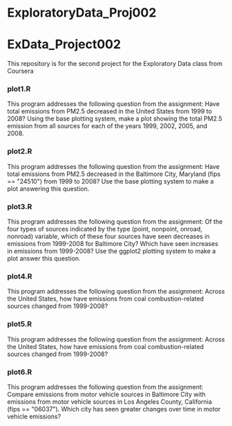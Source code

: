 # ExploratoryData_Proj002

# ExData_Project002

This repository is for the second project for the Exploratory Data class from Coursera



### plot1.R
This program addresses the following question from the assignment:
Have total emissions from PM2.5 decreased in the United States from 1999 to 2008? Using the 
base plotting system, make a plot showing the total PM2.5 emission from all sources for each 
of the years 1999, 2002, 2005, and 2008.

### plot2.R
This program addresses the following question from the assignment:
Have total emissions from PM2.5 decreased in the Baltimore City, Maryland (fips == "24510") 
from 1999 to 2008? Use the base plotting system to make a plot answering this question.

### plot3.R
This program addresses the following question from the assignment:
Of the four types of sources indicated by the type (point, nonpoint, onroad, nonroad) 
variable, which of these four sources have seen decreases in emissions from 1999-2008 for 
Baltimore City? Which have seen increases in emissions from 1999-2008? Use the ggplot2 
plotting system to make a plot answer this question.

### plot4.R
This program addresses the following question from the assignment:
Across the United States, how have emissions from coal combustion-related sources changed 
from 1999-2008?

### plot5.R
This program addresses the following question from the assignment:
Across the United States, how have emissions from coal combustion-related sources changed 
from 1999-2008?

### plot6.R
This program addresses the following question from the assignment:
Compare emissions from motor vehicle sources in Baltimore City with emissions from motor 
vehicle sources in Los Angeles County, California (fips == "06037"). Which city has seen 
greater changes over time in motor vehicle emissions?